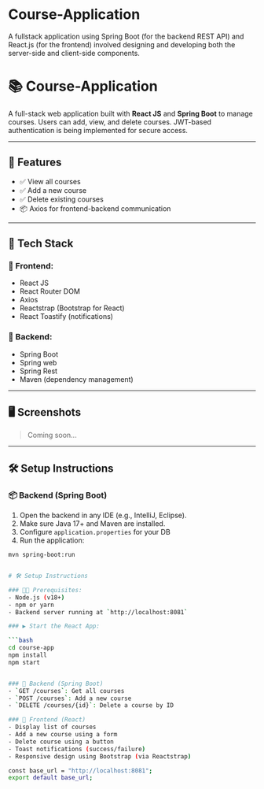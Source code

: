 # Course-Application
A fullstack application using Spring Boot (for the backend REST API) and React.js (for the frontend) involved designing and developing both the server-side and client-side components.

# 📚 Course-Application

A full-stack web application built with **React JS** and **Spring Boot** to manage courses. Users can add, view, and delete courses. JWT-based authentication is being implemented for secure access.

---

## 🚀 Features

- ✅ View all courses
- ✅ Add a new course
- ✅ Delete existing courses
- 📦 Axios for frontend-backend communication

---

## 🧱 Tech Stack

### 🔹 Frontend:
- React JS
- React Router DOM
- Axios
- Reactstrap (Bootstrap for React)
- React Toastify (notifications)

### 🔸 Backend:
- Spring Boot
- Spring web
- Spring Rest
- Maven (dependency management)

---

## 🖥️ Screenshots

> Coming soon...

---

## 🛠️ Setup Instructions

### 📦 Backend (Spring Boot)
1. Open the backend in any IDE (e.g., IntelliJ, Eclipse).
2. Make sure Java 17+ and Maven are installed.
3. Configure `application.properties` for your DB 
4. Run the application:

```bash
mvn spring-boot:run


# 🛠️ Setup Instructions

### 🧑‍💻 Prerequisites:
- Node.js (v18+)
- npm or yarn
- Backend server running at `http://localhost:8081`

### ▶️ Start the React App:

```bash
cd course-app
npm install
npm start


### 🔧 Backend (Spring Boot)
- `GET /courses`: Get all courses
- `POST /courses`: Add a new course
- `DELETE /courses/{id}`: Delete a course by ID

### 🎨 Frontend (React)
- Display list of courses
- Add a new course using a form
- Delete course using a button
- Toast notifications (success/failure)
- Responsive design using Bootstrap (via Reactstrap)

const base_url = "http://localhost:8081";
export default base_url;


